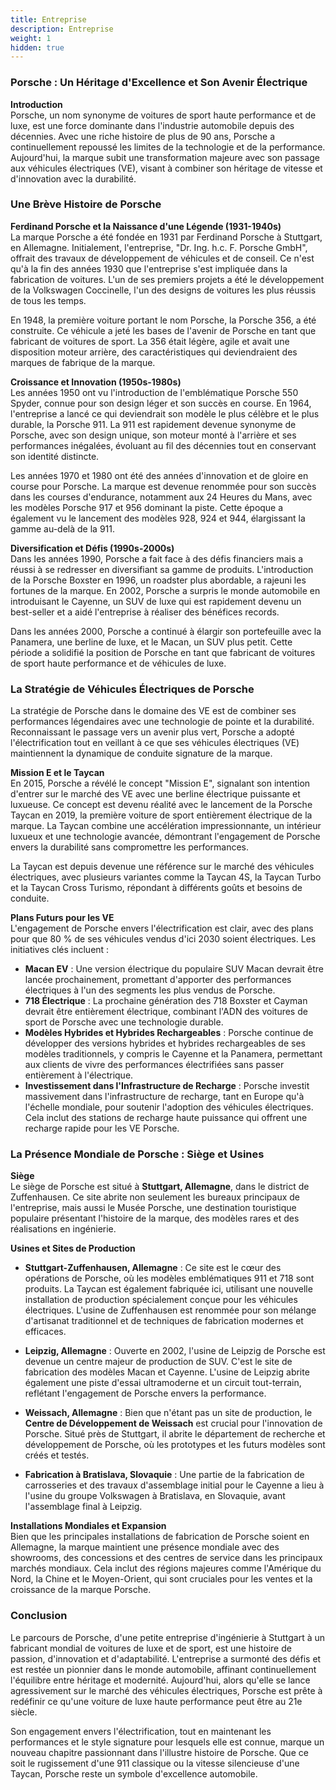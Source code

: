 ```yaml
---
title: Entreprise
description: Entreprise
weight: 1
hidden: true
---
```


### Porsche : Un Héritage d'Excellence et Son Avenir Électrique

**Introduction**  
Porsche, un nom synonyme de voitures de sport haute performance et de luxe, est une force dominante dans l'industrie automobile depuis des décennies. Avec une riche histoire de plus de 90 ans, Porsche a continuellement repoussé les limites de la technologie et de la performance. Aujourd'hui, la marque subit une transformation majeure avec son passage aux véhicules électriques (VE), visant à combiner son héritage de vitesse et d'innovation avec la durabilité.

### Une Brève Histoire de Porsche

**Ferdinand Porsche et la Naissance d'une Légende (1931-1940s)**  
La marque Porsche a été fondée en 1931 par Ferdinand Porsche à Stuttgart, en Allemagne. Initialement, l'entreprise, "Dr. Ing. h.c. F. Porsche GmbH", offrait des travaux de développement de véhicules et de conseil. Ce n'est qu'à la fin des années 1930 que l'entreprise s'est impliquée dans la fabrication de voitures. L'un de ses premiers projets a été le développement de la Volkswagen Coccinelle, l'un des designs de voitures les plus réussis de tous les temps.

En 1948, la première voiture portant le nom Porsche, la Porsche 356, a été construite. Ce véhicule a jeté les bases de l'avenir de Porsche en tant que fabricant de voitures de sport. La 356 était légère, agile et avait une disposition moteur arrière, des caractéristiques qui deviendraient des marques de fabrique de la marque.

**Croissance et Innovation (1950s-1980s)**  
Les années 1950 ont vu l'introduction de l'emblématique Porsche 550 Spyder, connue pour son design léger et son succès en course. En 1964, l'entreprise a lancé ce qui deviendrait son modèle le plus célèbre et le plus durable, la Porsche 911. La 911 est rapidement devenue synonyme de Porsche, avec son design unique, son moteur monté à l'arrière et ses performances inégalées, évoluant au fil des décennies tout en conservant son identité distincte.

Les années 1970 et 1980 ont été des années d'innovation et de gloire en course pour Porsche. La marque est devenue renommée pour son succès dans les courses d'endurance, notamment aux 24 Heures du Mans, avec les modèles Porsche 917 et 956 dominant la piste. Cette époque a également vu le lancement des modèles 928, 924 et 944, élargissant la gamme au-delà de la 911.

**Diversification et Défis (1990s-2000s)**  
Dans les années 1990, Porsche a fait face à des défis financiers mais a réussi à se redresser en diversifiant sa gamme de produits. L'introduction de la Porsche Boxster en 1996, un roadster plus abordable, a rajeuni les fortunes de la marque. En 2002, Porsche a surpris le monde automobile en introduisant le Cayenne, un SUV de luxe qui est rapidement devenu un best-seller et a aidé l'entreprise à réaliser des bénéfices records.

Dans les années 2000, Porsche a continué à élargir son portefeuille avec la Panamera, une berline de luxe, et le Macan, un SUV plus petit. Cette période a solidifié la position de Porsche en tant que fabricant de voitures de sport haute performance et de véhicules de luxe.

### La Stratégie de Véhicules Électriques de Porsche

La stratégie de Porsche dans le domaine des VE est de combiner ses performances légendaires avec une technologie de pointe et la durabilité. Reconnaissant le passage vers un avenir plus vert, Porsche a adopté l'électrification tout en veillant à ce que ses véhicules électriques (VE) maintiennent la dynamique de conduite signature de la marque.

**Mission E et le Taycan**  
En 2015, Porsche a révélé le concept "Mission E", signalant son intention d'entrer sur le marché des VE avec une berline électrique puissante et luxueuse. Ce concept est devenu réalité avec le lancement de la Porsche Taycan en 2019, la première voiture de sport entièrement électrique de la marque. La Taycan combine une accélération impressionnante, un intérieur luxueux et une technologie avancée, démontrant l'engagement de Porsche envers la durabilité sans compromettre les performances.

La Taycan est depuis devenue une référence sur le marché des véhicules électriques, avec plusieurs variantes comme la Taycan 4S, la Taycan Turbo et la Taycan Cross Turismo, répondant à différents goûts et besoins de conduite.

**Plans Futurs pour les VE**  
L'engagement de Porsche envers l'électrification est clair, avec des plans pour que 80 % de ses véhicules vendus d'ici 2030 soient électriques. Les initiatives clés incluent :

- **Macan EV** : Une version électrique du populaire SUV Macan devrait être lancée prochainement, promettant d'apporter des performances électriques à l'un des segments les plus vendus de Porsche.
- **718 Électrique** : La prochaine génération des 718 Boxster et Cayman devrait être entièrement électrique, combinant l'ADN des voitures de sport de Porsche avec une technologie durable.
- **Modèles Hybrides et Hybrides Rechargeables** : Porsche continue de développer des versions hybrides et hybrides rechargeables de ses modèles traditionnels, y compris le Cayenne et la Panamera, permettant aux clients de vivre des performances électrifiées sans passer entièrement à l'électrique.
- **Investissement dans l'Infrastructure de Recharge** : Porsche investit massivement dans l'infrastructure de recharge, tant en Europe qu'à l'échelle mondiale, pour soutenir l'adoption des véhicules électriques. Cela inclut des stations de recharge haute puissance qui offrent une recharge rapide pour les VE Porsche.

### La Présence Mondiale de Porsche : Siège et Usines

**Siège**  
Le siège de Porsche est situé à **Stuttgart, Allemagne**, dans le district de Zuffenhausen. Ce site abrite non seulement les bureaux principaux de l'entreprise, mais aussi le Musée Porsche, une destination touristique populaire présentant l'histoire de la marque, des modèles rares et des réalisations en ingénierie.

**Usines et Sites de Production**  

- **Stuttgart-Zuffenhausen, Allemagne** : Ce site est le cœur des opérations de Porsche, où les modèles emblématiques 911 et 718 sont produits. La Taycan est également fabriquée ici, utilisant une nouvelle installation de production spécialement conçue pour les véhicules électriques. L'usine de Zuffenhausen est renommée pour son mélange d'artisanat traditionnel et de techniques de fabrication modernes et efficaces.
  
- **Leipzig, Allemagne** : Ouverte en 2002, l'usine de Leipzig de Porsche est devenue un centre majeur de production de SUV. C'est le site de fabrication des modèles Macan et Cayenne. L'usine de Leipzig abrite également une piste d'essai ultramoderne et un circuit tout-terrain, reflétant l'engagement de Porsche envers la performance.

- **Weissach, Allemagne** : Bien que n'étant pas un site de production, le **Centre de Développement de Weissach** est crucial pour l'innovation de Porsche. Situé près de Stuttgart, il abrite le département de recherche et développement de Porsche, où les prototypes et les futurs modèles sont créés et testés.

- **Fabrication à Bratislava, Slovaquie** : Une partie de la fabrication de carrosseries et des travaux d'assemblage initial pour le Cayenne a lieu à l'usine du groupe Volkswagen à Bratislava, en Slovaquie, avant l'assemblage final à Leipzig.

**Installations Mondiales et Expansion**  
Bien que les principales installations de fabrication de Porsche soient en Allemagne, la marque maintient une présence mondiale avec des showrooms, des concessions et des centres de service dans les principaux marchés mondiaux. Cela inclut des régions majeures comme l'Amérique du Nord, la Chine et le Moyen-Orient, qui sont cruciales pour les ventes et la croissance de la marque Porsche.

### Conclusion

Le parcours de Porsche, d'une petite entreprise d'ingénierie à Stuttgart à un fabricant mondial de voitures de luxe et de sport, est une histoire de passion, d'innovation et d'adaptabilité. L'entreprise a surmonté des défis et est restée un pionnier dans le monde automobile, affinant continuellement l'équilibre entre héritage et modernité. Aujourd'hui, alors qu'elle se lance agressivement sur le marché des véhicules électriques, Porsche est prête à redéfinir ce qu'une voiture de luxe haute performance peut être au 21e siècle.

Son engagement envers l'électrification, tout en maintenant les performances et le style signature pour lesquels elle est connue, marque un nouveau chapitre passionnant dans l'illustre histoire de Porsche. Que ce soit le rugissement d'une 911 classique ou la vitesse silencieuse d'une Taycan, Porsche reste un symbole d'excellence automobile.